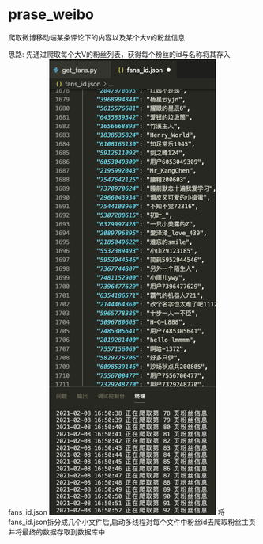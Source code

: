# prase_weibo
爬取微博移动端某条评论下的内容以及某个大v的粉丝信息

思路:
先通过爬取每个大V的粉丝列表，获得每个粉丝的id与名称将其存入fans_id.json
![](pics/get_fans_id.png)
将fans_id.json拆分成几个小文件后,启动多线程对每个文件中粉丝id去爬取粉丝主页
并将最终的数据存取到数据库中